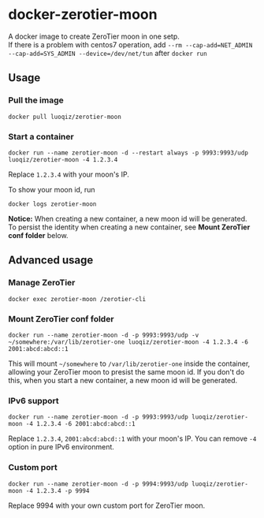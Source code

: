 # docker-zerotier-moon
A docker image to create ZeroTier moon in one setp.<br/>
If there is a problem with centos7 operation, add `--rm --cap-add=NET_ADMIN --cap-add=SYS_ADMIN --device=/dev/net/tun`  after `docker run` 
## Usage

### Pull the image

```
docker pull luoqiz/zerotier-moon
```

### Start a container

```
docker run --name zerotier-moon -d --restart always -p 9993:9993/udp luoqiz/zerotier-moon -4 1.2.3.4
```
 
Replace `1.2.3.4` with your moon's IP.

To show your moon id, run

```
docker logs zerotier-moon
```

**Notice:**
When creating a new container, a new moon id will be generated. To persist the identity when creating a new container, see **Mount ZeroTier conf folder** below.

## Advanced usage

### Manage ZeroTier

```
docker exec zerotier-moon /zerotier-cli
```

### Mount ZeroTier conf folder

```
docker run --name zerotier-moon -d -p 9993:9993/udp -v ~/somewhere:/var/lib/zerotier-one luoqiz/zerotier-moon -4 1.2.3.4 -6 2001:abcd:abcd::1
```

This will mount `~/somewhere` to `/var/lib/zerotier-one` inside the container, allowing your ZeroTier moon to presist the same moon id.  If you don't do this, when you start a new container, a new moon id will be generated.

### IPv6 support

```
docker run --name zerotier-moon -d -p 9993:9993/udp luoqiz/zerotier-moon -4 1.2.3.4 -6 2001:abcd:abcd::1
```

Replace `1.2.3.4`, `2001:abcd:abcd::1` with your moon's IP. You can remove `-4` option in pure IPv6 environment.

### Custom port

```
docker run --name zerotier-moon -d -p 9994:9993/udp luoqiz/zerotier-moon -4 1.2.3.4 -p 9994
```

Replace 9994 with your own custom port for ZeroTier moon.